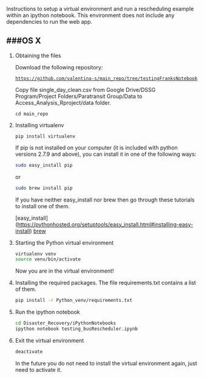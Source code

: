 Instructions to setup a virtual environment and run a rescheduling example within an ipython notebook. This environment does not include any dependencies to run the web app.


###OS X
-------------

1. Obtaining the files

	Download the following repository:
	
	[`https://github.com/valentina-s/main_repo/tree/testingFranksNotebook`](https://github.com/valentina-s/main_repo/tree/testingFranksNotebook)
	
	
	Copy file single\_day\_clean.csv from Google Drive/DSSG Program/Project Folders/Paratransit Group/Data to Access_Analysis_Rproject/data folder.  
	
	~~~
	cd main_repo
	~~~



2. Installing virtualenv

	~~~
	pip install virtualenv
	~~~

	If pip is not installed on your computer (it is 	included with python versions 2.7.9 and above), 	you can install it in one of the following ways:

	~~~bash
	sudo easy_install pip
	~~~

	or 

	~~~bash
	sudo brew install pip
	~~~

	If you have neither easy_install nor brew then go 	through these tutorials to install one of them.

	[easy_install] (https://pythonhosted.org/setuptools/easy_install.html#installing-easy-install)
	[brew](http://brew.sh/)

3. Starting the Python virtual environment

	~~~bash
	virtualenv venv
	source venv/bin/activate
	~~~

	Now you are in the virtual environment!

4. Installing the required packages. The file 	requirements.txt contains a list of them.

	~~~bash
	pip install -r Python_venv/requirements.txt
	~~~

5. Run the ipython notebook

	~~~bash
	cd Disaster_Recovery/iPythonNotebooks
	ipython notebook testing_busRescheduler.ipynb
	~~~

6. Exit the virtual environment

	~~~bash
	deactivate
	~~~
	
	In the future you do not need to install the virtual environment again, just need to activate it.
	
	
	### 



















